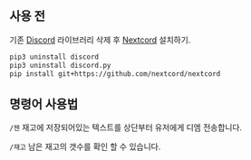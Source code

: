 
## 사용 전

기존 [Discord](https://github.com/Rapptz/discord) 라이브러리 삭제 후 [Nextcord](https://github.com/nextcord/nextcord) 설치하기.

```bash
pip3 uninstall discord
pip3 uninstall discord.py
pip install git+https://github.com/nextcord/nextcord
```

## 명령어 사용법


`/젠`
재고에 저장되어있는 텍스트를 상단부터 유저에게 디엠 전송합니다. 

`/재고` 남은 재고의 갯수를 확인 할 수 있습니다. 
